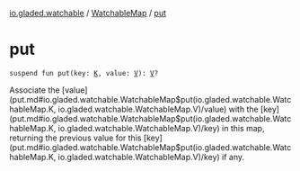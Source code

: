 [io.gladed.watchable](../index.md) / [WatchableMap](index.md) / [put](./put.md)

# put

`suspend fun put(key: `[`K`](index.md#K)`, value: `[`V`](index.md#V)`): `[`V`](index.md#V)`?`

Associate the [value](put.md#io.gladed.watchable.WatchableMap$put(io.gladed.watchable.WatchableMap.K, io.gladed.watchable.WatchableMap.V)/value) with the [key](put.md#io.gladed.watchable.WatchableMap$put(io.gladed.watchable.WatchableMap.K, io.gladed.watchable.WatchableMap.V)/key) in this map, returning the previous value for this [key](put.md#io.gladed.watchable.WatchableMap$put(io.gladed.watchable.WatchableMap.K, io.gladed.watchable.WatchableMap.V)/key) if any.


